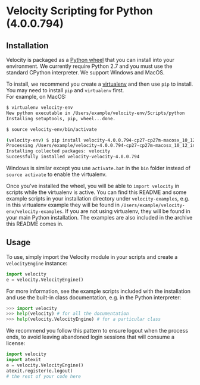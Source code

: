 # Velocity Scripting for Python (4.0.0.794)

## Installation

Velocity is packaged as a [Python wheel](https://pypi.org/project/wheel/) that 
you can install into your environment.  We currently require Python 2.7 and you 
must use the standard CPython interpreter.  We support Windows and MacOS.

To install, we recommend you create a [virtualenv](https://virtualenv.pypa.io/en/stable/) and 
then use `pip` to install.  You may need to install `pip` and `virtualenv` first.  
For example, on MacOS:

```bash
$ virtualenv velocity-env
New python executable in /Users/example/velocity-env/Scripts/python
Installing setuptools, pip, wheel...done.

$ source velocity-env/bin/activate

(velocity-env) $ pip install velocity-4.0.0.794-cp27-cp27m-macosx_10_12_intel.whl
Processing /Users/example/velocity-4.0.0.794-cp27-cp27m-macosx_10_12_intel.whl
Installing collected packages: velocity
Successfully installed velocity-velocity-4.0.0.794
```

Windows is similar except you use `activate.bat` in the `bin` folder instead of 
`source activate` to enable the virtualenv.

Once you've installed the wheel, you will be able to `import velocity` in scripts 
while the virtualenv is active.  You can find this README and some example scripts 
in your installation directory under `velocity-examples`, e.g. in this virtualenv 
example they will be found in `/Users/example/velocity-env/velocity-examples`.  If 
you are not using virtualenv, they will be found in your main Python installation.
The examples are also included in the archive this README comes in.

## Usage

To use, simply import the Velocity module in your scripts and create a `VelocityEngine`
instance:

```python
import velocity
e = velocity.VelocityEngine()
```

For more information, see the example scripts included with the installation and use 
the built-in class documentation, e.g. in the Python interpreter:

```python
>>> import velocity
>>> help(velocity) # for all the documentation
>>> help(velocity.VelocityEngine) # for a particular class
```

We recommend you follow this pattern to ensure logout when the process ends, to avoid 
leaving abandoned login sessions that will consume a license:

```python
import velocity
import atexit
e = velocity.VelocityEngine()
atexit.register(e.logout)
# the rest of your code here
```

